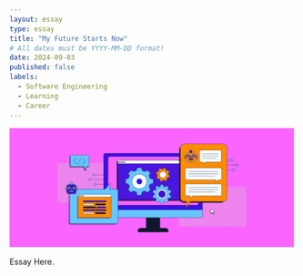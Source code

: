 ```yaml
---
layout: essay
type: essay
title: "My Future Starts Now"
# All dates must be YYYY-MM-DD format!
date: 2024-09-03
published: false
labels:
  - Software Engineering
  - Learning
  - Career
---
```


<img width="500px" class="rounded mx-auto d-block" src="../img/my-future/CompSci.jpg">

Essay Here.
